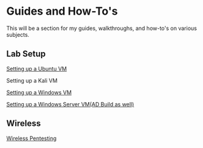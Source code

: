 # Guides and How-To's

This will be a section for my guides, walkthroughs, and how-to's on various subjects.

## Lab Setup

[Setting up a Ubuntu VM](lab-setup/ubuntu-vm.md)

Setting up a Kali VM

[Setting up a Windows VM](lab-setup/windows-user-vm.md)

[Setting up a Windows Server VM(AD Build as well)](lab-setup/windows-server-vm.md)

## Wireless

[Wireless Pentesting](wireless-pentesting.md)
